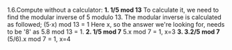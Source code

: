 1.6.Compute without a calculator: 
**1. 1/5 mod 13**
   To calculate it, we need to find the modular inverse of 5 modulo 13. The modular inverse is calculated as followed;
(5⋅x) mod 13 = 1
Here x, so the answer we're looking for, needs to be '8' as 5.8 mod 13 = 1. 
**2. 1/5 mod 7** 
   5.x mod 7 = 1, x=3
**3. 3.2/5 mod 7**
   (5/6).x mod 7 = 1, x=4